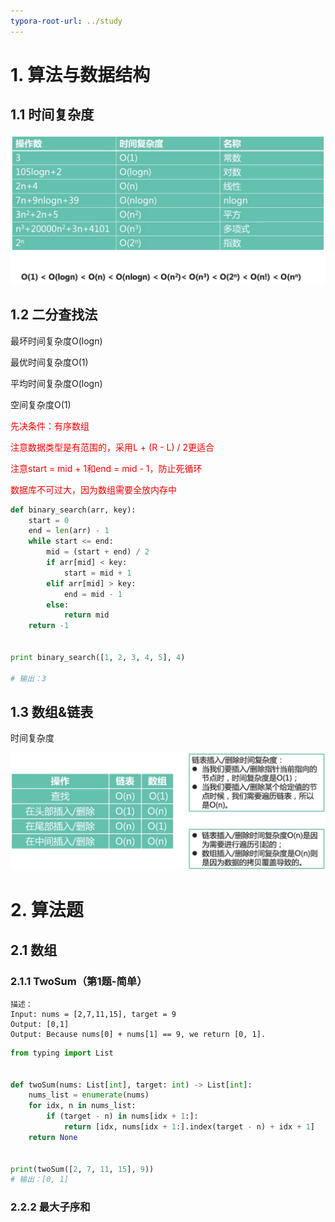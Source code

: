 ```yaml
---
typora-root-url: ../study
---
```


# 1. 算法与数据结构

## 1.1 时间复杂度

<img src="/algo_images/image-20210124154452824.png" alt="image-20210124154452824"  />

## 1.2 二分查找法

最坏时间复杂度O(logn)

最优时间复杂度O(1)

平均时间复杂度O(logn)

空间复杂度O(1)

<font color="red">先决条件：有序数组</font>

<font color="red">注意数据类型是有范围的，采用L + (R - L) / 2更适合</font>

<font color="red">注意start = mid + 1和end = mid - 1，防止死循环</font>

<font color="red">数据库不可过大，因为数组需要全放内存中</font>

```python
def binary_search(arr, key):
    start = 0
    end = len(arr) - 1
    while start <= end:
        mid = (start + end) / 2
        if arr[mid] < key:
            start = mid + 1
        elif arr[mid] > key:
            end = mid - 1
        else:
            return mid
    return -1


print binary_search([1, 2, 3, 4, 5], 4)

# 输出：3
```

## 1.3 数组&链表

时间复杂度

![image-20210124170515129](/algo_images/image-20210124170515129.png)



# 2. 算法题

##  2.1 数组

###  2.1.1 TwoSum（第1题-简单）

```
描述：
Input: nums = [2,7,11,15], target = 9
Output: [0,1]
Output: Because nums[0] + nums[1] == 9, we return [0, 1].
```

```python
from typing import List


def twoSum(nums: List[int], target: int) -> List[int]:
    nums_list = enumerate(nums)
    for idx, n in nums_list:
        if (target - n) in nums[idx + 1:]:
            return [idx, nums[idx + 1:].index(target - n) + idx + 1]
    return None


print(twoSum([2, 7, 11, 15], 9))
# 输出：[0, 1]
```

### 2.2.2 最大子序和





